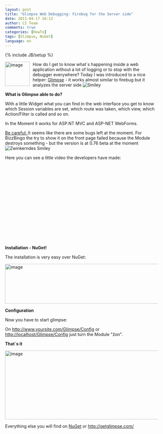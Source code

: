 ```yaml
---
layout: post
title: "Glimpse Web Debugging: Firebug for the Server side"
date: 2011-04-17 16:13
author: CI Team
comments: true
categories: [HowTo]
tags: [Glimpse, NuGet]
language: en
---
```

{% include JB/setup %}

  <p><b></b></p>  <p><a href="{{BASE_PATH}}/assets/wp-images-en/image155.png"><img style="background-image: none; border-bottom: 0px; border-left: 0px; margin: 0px 10px 0px 0px; padding-left: 0px; padding-right: 0px; display: inline; float: left; border-top: 0px; border-right: 0px; padding-top: 0px" title="image" border="0" alt="image" align="left" src="{{BASE_PATH}}/assets/wp-images-en/image_thumb63.png" width="81" height="80" /></a>How do I get to know what´s happening inside a web application without a lot of logging or to stop with the debugger everywhere? Today I was introduced to a nice helper: <a href="http://getglimpse.com/">Glimpse</a> - it works almost similar to firebug but it analyzes the server side <img style="border-bottom-style: none; border-right-style: none; border-top-style: none; border-left-style: none" class="wlEmoticon wlEmoticon-smile" alt="Smiley" src="{{BASE_PATH}}/assets/wp-images-en/wlEmoticon-smile10.png" /></p>  
  <!--more-->  <p><b>What is Glimpse able to do?</b></p>  <p><b></b></p>  <p>With a little Widget what you can find in the web interface you get to know which Session variables are set, which route was taken, which view, which Action/Filter is called and so on. </p>  <p><b></b></p>  <p>In the Moment it works for ASP.NT MVC and ASP-NET WebForms. </p>  <p><u>Be careful: </u>It seems like there are some bugs left at the moment. For BizzBingo the try to show it on the front page failed because the Module destroys something - but the version is at 0.76 beta at the moment <img style="border-bottom-style: none; border-right-style: none; border-top-style: none; border-left-style: none" class="wlEmoticon wlEmoticon-winkingsmile" alt="Zwinkerndes Smiley" src="{{BASE_PATH}}/assets/wp-images-en/wlEmoticon-winkingsmile19.png" /></p>  <p>Here you can see a little video the developers have made:</p>  
  <div style="padding-bottom: 0px; margin: 0px; padding-left: 0px; padding-right: 0px; display: inline; float: none; padding-top: 0px" id="scid:5737277B-5D6D-4f48-ABFC-DD9C333F4C5D:8d686b5d-6c0f-4a77-8ff9-2cbceef0200b" class="wlWriterEditableSmartContent"><div><object width="448" height="252"><param name="movie" value="http://www.youtube.com/v/ke8Rw2BGPG0?hl=en&amp;hd=1"></param><embed src="http://www.youtube.com/v/ke8Rw2BGPG0?hl=en&amp;hd=1" type="application/x-shockwave-flash" width="448" height="252"></embed></object></div></div>  <p><b>Installation - NuGet!</b></p>  <p>The installation is very easy over NuGet:</p>  <p><a href="{{BASE_PATH}}/assets/wp-images-en/image156.png"><img style="background-image: none; border-bottom: 0px; border-left: 0px; padding-left: 0px; padding-right: 0px; display: inline; border-top: 0px; border-right: 0px; padding-top: 0px" title="image" border="0" alt="image" src="{{BASE_PATH}}/assets/wp-images-en/image_thumb64.png" width="506" height="131" /></a></p>  <p><b>Configuration</b></p>  <p><b></b></p>  <p>Now you have to start glimpse: </p>  <p>On <a href="http://www.yoursite.com/Glimpse/Config">http://www.yoursite.com/Glimpse/Config</a> or <a href="http://localhost/Glimpse/Configdev">http://localhost/Glimpse/Config</a> just turn the Module "žon". </p>  <p><b>That´s it</b></p>  <p><img style="background-image: none; border-bottom: 0px; border-left: 0px; padding-left: 0px; padding-right: 0px; border-top: 0px; border-right: 0px; padding-top: 0px" title="image" border="0" alt="image" src="{{BASE_PATH}}/assets/wp-images-de/image_thumb429.png" width="513" height="227" /></p>  <p><b></b></p>  <p>Everything else you will find on <a href="http://nuget.org/List/Packages/Glimpse">NuGet</a> or <a href="http://getglimpse.com/">http://getglimpse.com/</a></p>
